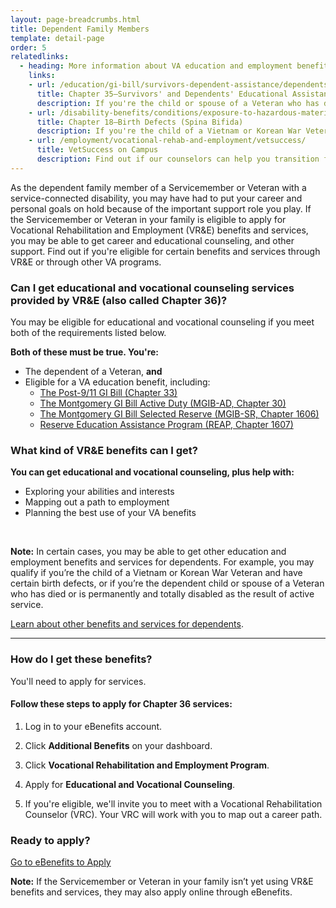 ```yaml
---
layout: page-breadcrumbs.html
title: Dependent Family Members
template: detail-page
order: 5
relatedlinks:
  - heading: More information about VA education and employment benefits and services for dependents
    links:
    - url: /education/gi-bill/survivors-dependent-assistance/dependents-education/
      title: Chapter 35—Survivors' and Dependents' Educational Assistance (DEA)
      description: If you're the child or spouse of a Veteran who has died, is permanently and totally disabled, or is missing in action or was captured or interned in the line of duty, find out if you're eligible for DEA (also called Chapter 35) services.  
    - url: /disability-benefits/conditions/exposure-to-hazardous-materials/birth-defects/
      title: Chapter 18—Birth Defects (Spina Bifida)
      description: If you're the child of a Vietnam or Korean War Veteran and you have spina bifida or certain other birth defects, find out if you're eligible for benefits like disability compensation (payments), health care, and job training (also called Chapter 18).
    - url: /employment/vocational-rehab-and-employment/vetsuccess/
      title: VetSuccess on Campus
      description: Find out if our counselors can help you transition from military to college life.       
---
```


<div class="va-introtext">

As the dependent family member of a Servicemember or Veteran with a service-connected disability, you may have had to put your career and personal goals on hold because of the important support role you play. If the Servicemember or Veteran in your family is eligible to apply for Vocational Rehabilitation and Employment (VR&amp;E) benefits and services, you may be able to get career and educational counseling, and other support. Find out if you're eligible for certain benefits and services through VR&E or through other VA programs.

</div>

<div class="feature">

### Can I get educational and vocational counseling services provided by VR&amp;E (also called Chapter 36)?

You may be eligible for educational and vocational counseling if you meet both of the requirements listed below.

**Both of these must be true. You're:**

- The dependent of a Veteran, **and**
- Eligible for a VA education benefit, including:
  - [The Post-9/11 GI Bill (Chapter 33)](/education/gi-bill/post-9-11/)
  - [The Montgomery GI Bill Active Duty (MGIB-AD, Chapter 30)](/education/gi-bill/montgomery-active-duty/)
  - [The Montgomery GI Bill Selected Reserve (MGIB-SR, Chapter 1606)](/education/gi-bill/montgomery-selected-reserve/)
  - [Reserve Education Assistance Program (REAP, Chapter 1607)](/education/other-educational-assistance-programs/reap/)

</div>

### What kind of VR&amp;E benefits can I get?

**You can get educational and vocational counseling, plus help with:**

- Exploring your abilities and interests
- Mapping out a path to employment
- Planning the best use of your VA benefits

<br>

**Note:** In certain cases, you may be able to get other education and employment benefits and services for dependents. For example, you may qualify if you’re the child of a Vietnam or Korean War Veteran and have certain birth defects, or if you’re the dependent child or spouse of a Veteran who has died or is permanently and totally disabled as the result of active service.

[Learn about other benefits and services for dependents](#dependents-services).

<hr>

### How do I get these benefits?

You'll need to apply for services.

#### Follow these steps to apply for Chapter 36 services:

<ol class="process">
<li class="process-step list-one">

Log in to your eBenefits account.

</li>

<li class="process-step list-two">

Click **Additional Benefits** on your dashboard.

</li>

<li class="process-step list-three">

Click **Vocational Rehabilitation and Employment Program**.

</li>

<li class="process-step list-four">

Apply for **Educational and Vocational Counseling**.

</li>

<li class="process-step list-five">

If you're eligible, we'll invite you to meet with a Vocational Rehabilitation Counselor (VRC). Your VRC will work with you to map out a career path.

</li>
</ol>

### Ready to apply?

<a class="usa-button-primary va-button-primary" href="https://www.ebenefits.va.gov/ebenefits/about/feature?feature=vocational-rehabilitation-and-employment">Go to eBenefits to Apply</a>

**Note:** If the Servicemember or Veteran in your family isn’t yet using VR&E benefits and services, they may also apply online through eBenefits.

<span id="dependents-services">
